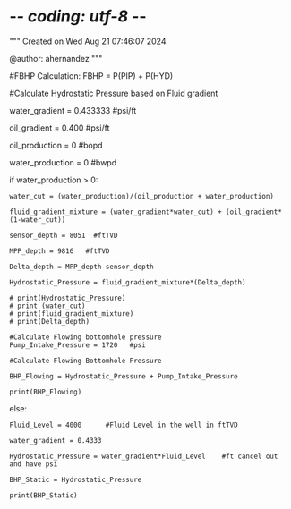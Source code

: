 # -*- coding: utf-8 -*-
"""
Created on Wed Aug 21 07:46:07 2024

@author: ahernandez
"""

#FBHP Calculation: FBHP = P(PIP) + P(HYD)

#Calculate Hydrostatic Pressure based on Fluid gradient 

water_gradient = 0.433333  #psi/ft 

oil_gradient = 0.400       #psi/ft 

oil_production =  0   #bopd 

water_production = 0  #bwpd 

if water_production > 0:

    water_cut = (water_production)/(oil_production + water_production)
    
    fluid_gradient_mixture = (water_gradient*water_cut) + (oil_gradient*(1-water_cut))
    
    sensor_depth = 8051  #ftTVD 
    
    MPP_depth = 9816   #ftTVD 
    
    Delta_depth = MPP_depth-sensor_depth
    
    Hydrostatic_Pressure = fluid_gradient_mixture*(Delta_depth)

    # print(Hydrostatic_Pressure)
    # print (water_cut)
    # print(fluid_gradient_mixture)
    # print(Delta_depth)
    
    #Calculate Flowing bottomhole pressure 
    Pump_Intake_Pressure = 1720   #psi 
    
    #Calculate Flowing Bottomhole Pressure 
    
    BHP_Flowing = Hydrostatic_Pressure + Pump_Intake_Pressure

    print(BHP_Flowing)
    
else: 
   
    Fluid_Level = 4000      #Fluid Level in the well in ftTVD 
    
    water_gradient = 0.4333
    
    Hydrostatic_Pressure = water_gradient*Fluid_Level    #ft cancel out and have psi 
    
    BHP_Static = Hydrostatic_Pressure 

    print(BHP_Static)
